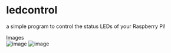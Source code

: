 # ledcontrol
a simple program to control the status LEDs of your Raspberry Pi!

Images<br>
![image](https://user-images.githubusercontent.com/81520713/152247012-66bd5b19-dc00-4e87-b22f-5278b7882216.png)
![image](https://user-images.githubusercontent.com/81520713/152247017-19001ff4-3a01-4334-a750-58958945189b.png)
